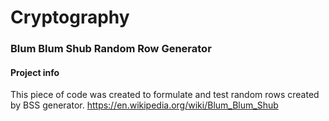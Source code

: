 # Cryptography
### Blum Blum Shub Random Row Generator

#### Project info
This piece of code was created to formulate and test random rows created by BSS generator. https://en.wikipedia.org/wiki/Blum_Blum_Shub
